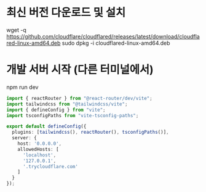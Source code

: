 # 최신 버전 다운로드 및 설치
wget -q https://github.com/cloudflare/cloudflared/releases/latest/download/cloudflared-linux-amd64.deb
sudo dpkg -i cloudflared-linux-amd64.deb

# 개발 서버 시작 (다른 터미널에서)
npm run dev



```typescript
import { reactRouter } from "@react-router/dev/vite";
import tailwindcss from "@tailwindcss/vite";
import { defineConfig } from "vite";
import tsconfigPaths from "vite-tsconfig-paths";

export default defineConfig({
  plugins: [tailwindcss(), reactRouter(), tsconfigPaths()],
  server: {
    host: '0.0.0.0',
    allowedHosts: [
      'localhost',
      '127.0.0.1',
      '.trycloudflare.com'
    ]
  }
});

```